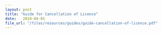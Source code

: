 ```yaml
---
layout: post
title: "Guide for Cancellation of Licence"
date:   2018-04-01
file_url: "/files/resources/guides/guide-cancellation-of-licence.pdf"
---
```

